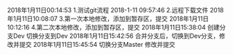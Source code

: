 2018年1月11日00:14:53
1.测试git流程
2018-1-11 09:57:46
2.远程下载文件
2018年1月11日10:08:07
3.第一次本地修改，添加到暂存区，提交
2018年1月11日10:12:16
4.第二次本地修改，添加到暂存区，提交
2018年1月11日15:38:04
创建分支Dev 切换分支到Dev
2018年1月11日15:42:56
合并分支后，切换到Dev分支，修改并提交
2018年1月11日15:45:54
切换分支Master 修改并提交


